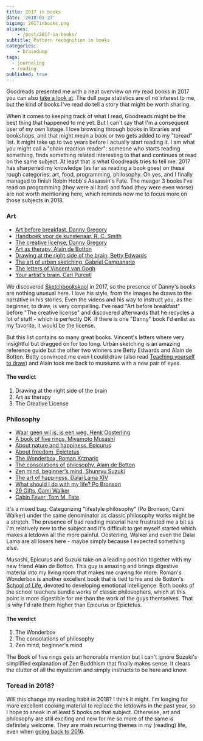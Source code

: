 ```yaml
---
title: 2017 in books
date: '2018-01-27'
bigimg: 2017inbooks.png
aliases:
    - /post/2017-in-books/
subtitle: Pattern recognition in books
categories:
    - braindump
tags:
  - journaling
  - reading
published: true
---
```


Goodreads presented me with a neat overview on my read books in 2017 you can also [take a look at](https://www.goodreads.com/user/year_in_books/2017/5451893). The dull page statistics are of no interest to me, but the kind of books I've read do tell a story that might be worth sharing. 

When it comes to keeping track of what I read, Goodreads might be the best thing that happened to me yet. But I can't say that I'm a consequent user of my own listage. I love browsing through books in libraries and bookshops, and that might mean a book or two gets added to my "toread" list. It might take up to two years before I actually start reading it. I am what you might call a "chain reaction reader": someone who starts reading something, finds something related interesting to that and continues ot read on the same subject. At least that is what Goodreads tries to tell me. 
2017 has sharpened my knowledge (as far as reading a book goes) on these rough categories: art, food, programming, philosophy. Oh yes, and I finally managed to finish Robin Hobb's Assassin's Fate. The meager 3 books I've read on programming (they were all bad) and food (they were even worse) are not worth mentioning here, which reminds now me to focus more on those subjects in 2018. 

### Art

- [Art before breakfast, Danny Gregory](https://www.goodreads.com/book/show/22553690-art-before-breakfast)
- [Handboek voor de kunstenaar, R. C. Smith](https://www.goodreads.com/book/show/13450136-handboek-voor-de-kunstenaar)
- [The creative license, Danny Gregory](https://www.goodreads.com/book/show/40168.The_Creative_License)
- [Art as therapy, Alain de Botton](https://www.goodreads.com/book/show/17899481-art-as-therapy)
- [Drawing at the right side of the brain, Betty Edwards](https://www.goodreads.com/book/show/627206.The_New_Drawing_on_the_Right_Side_of_the_Brain)
- [The art of urban sketching, Gabriel Campanario](https://www.goodreads.com/book/show/12635188-the-art-of-urban-sketching)
- [The letters of Vincent van Gogh](https://www.goodreads.com/book/show/395233.The_Letters_of_Vincent_van_Gogh)
- [Your artist's brain, Carl Purcell](https://www.goodreads.com/book/show/7849839-your-artist-s-brain)

We discovered [Sketchbookskool](http://sketchbookskool.com/) in 2017, so the presence of Danny's books are nothing unusual here. I love his style, from the images he draws to the narrative in his stories. Even the videos and his way to instruct you, as the beginner, to draw, is very compelling. I've read "Art before breakfast" before "The creative license" and discovered afterwards that he recycles a lot of stuff - which is perfectly OK. If there is one "Danny" book I'd enlist as my favorite, it would be the license. 

But this list contains so many great books. Vincent's letters where very insightful but dragged on for too long. Urban sketching is an amazing reference guide but the other two winners are Betty Edwards and Alain de Botton. Betty convinced me even I could draw (also read [Teaching yourself to draw](/post/teaching-yourself-to-draw/)) and Alain took me back to museums with a new pair of eyes. 

#### The verdict

1. Drawing at the right side of the brain
2. Art as therapy
3. The Creative License

###  Philosophy

- [Waar geen wil is, is een weg, Henk Oosterling](https://www.goodreads.com/book/show/33403207-waar-geen-wil-is-is-een-weg)
- [A book of five rings, Miyamoto Musashi](https://www.goodreads.com/book/show/867247.A_Book_of_Five_Rings)
- [About nature and happiness, Epicurus](https://www.goodreads.com/book/show/13086701-over-de-natuur-en-het-geluk)
- [About freedom, Epictetus](https://www.goodreads.com/book/show/22605205-over-vrijheid)
- [The Wonderbox, Roman Krznaric](https://www.goodreads.com/book/show/13380059-the-wonderbox)
- [The consolations of philosophy, Alain de Botton](https://www.goodreads.com/book/show/23419.The_Consolations_of_Philosophy)
- [Zen mind, beginner's mind, Shunryu Suzuki](https://www.goodreads.com/book/show/402843.Zen_Mind_Beginner_s_Mind)
- [The art of happiness, Dalai Lama XIV](https://www.goodreads.com/book/show/38210.The_Art_of_Happiness)
- [What should I do with my life? Po Bronson](https://www.goodreads.com/book/show/163365.What_Should_I_Do_with_My_Life_)
- [29 Gifts, Cami Walker](https://www.goodreads.com/book/show/6584140-29-gifts)
- [Cabin Fever, Tom M. Fate](https://www.goodreads.com/book/show/10293969-cabin-fever)

It's a mixed bag. Categorizing "lifestyle philosophy" (Po Bronson, Cami Walker) under the same denominator as classic philosophy works might be a stretch. The presence of bad reading material here frustrated me a bit as I'm relatively new to the subject and it's difficult to get myself started which makes a letdown all the more painful. Oosterling, Walker and even the Dalai Lama are all losers here - maybe simply because I expected something else. 

Musashi, Epicurus and Suzuki take on a leading position together with my new friend Alain de Botton. This guy is amazing and brings digestive material into my living room that makes me craving for more. Roman's Wonderbox is another excellent book that is tied to his and de Botton's [School of Life](https://www.theschooloflife.com/), devoted to developing emotional intelligence. Both books of the school teachers bundle works of classic philosophers, which at this point is more digestible for me than the work of the guys themselves. That is why I'd rate them higher than Epicurus or Epictetus.

#### The verdict

1. The Wonderbox
2. The consolations of philosophy
3. Zen mind, beginner's mind

The Book of five rings gets an honorable mention but I can't ignore Suzuki's simplified explanation of Zen Buddhism that finally makes sense. It clears the clutter of all the mysticism and simply instructs to be here and know. 

### Toread in 2018?

Will this change my reading habit in 2018? I think it might. I'm longing for more excellent cooking material to replace the letdowns in the past year, so I hope to sneak in at least 5 books on that subject. Otherwise, art and philosophy are still exciting and new for me so more of the same is definitely welcome. They are main recurring themes in my (reading) life, even when [going back to 2016](https://www.goodreads.com/user/year_in_books/2016/5451893). 